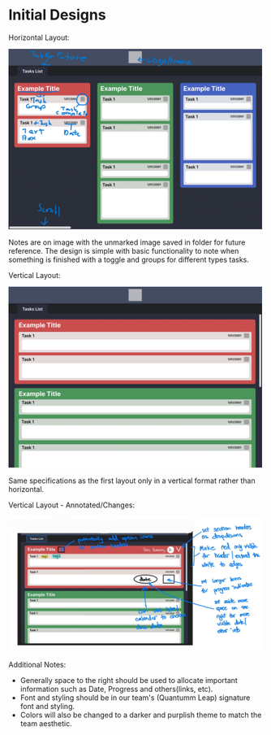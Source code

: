 # Initial Designs

Horizontal Layout: 

<img src="mockup_horizontal_notes.png" alt="Horizontal Mockup" width="500">

Notes are on image with the unmarked image saved in folder for future reference. The design is simple with basic functionality to note when something is finished with a toggle and groups for different types tasks.

Vertical Layout:

<img src="mockup_vertical.png" alt="Vertical Mockup" width="500">

Same specifications as the first layout only in a vertical format rather than horizontal.

Vertical Layout - Annotated/Changes:

<img src="Vertical-annotated.jpg" width="500">  

Additional Notes:
- Generally space to the right should be used to allocate important information such as Date, Progress and others(links, etc).
- Font and styling should be in our team's (Quantumm Leap) signature font and styling.
- Colors will also be changed to a darker and purplish theme to match the team aesthetic.

